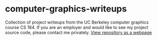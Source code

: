 # computer-graphics-writeups
Collection of project writeups from the UC Berkeley computer graphics course CS 184. If you are an employer and would like to see my project source code, please contact me privately. 
[View repository as a webpage](https://helen-yang.github.io/computer-graphics-writeups/)
